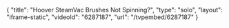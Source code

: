 {
    "title": "Hoover SteamVac Brushes Not Spinning?",
    "type": "solo",
    "layout": "iframe-static",
    "videoId": "6287187",
    "url": "\/tvpembed\/6287187"
}